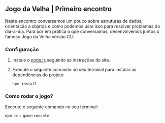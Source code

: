 ## Jogo da Velha | Primeiro encontro

Neste encontro conversamos um pouco sobre estruturas de dados, orientação a objetos e como podemos usar isso para resolver problemas do dia-a-dia. Para por em prática o que conversamos, desenvolvemos juntos o famoso Jogo da Velha versão CLI.

### Configuração

1. Instale o [node.js](https://nodejs.dev) seguindo as instruções do site.

2. Execute o seguinte comando no seu terminal para instalar as dependências do projeto:
   ```
   npm install
   ```

### Como rodar o jogo?

Execute o seguinte comando no seu terminal:

```
npm run game:console
```
